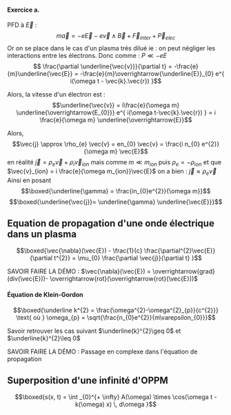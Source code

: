 #### Exercice a.
PFD à $\vec{E}$ : 
$$m\vec{a} = -e\vec{E} -e \vec{v} \wedge \vec{B}+\vec{F}_{inter} + \vec{P}_{elec}$$
Or on se place dans le cas d'un plasma très dilué ie : on peut négliger les interactions entre les électrons. Donc comme : $P \ll -eE$
$$ \frac{\partial \underline{\vec{v}}}{\partial t}  = -\frac{e}{m}\underline{\vec{E}} = -\frac{e}{m}\overrightarrow{\underline{E}}_{0} e^{ i(\omega t - \vec{k}.\vec{r}) }$$

Alors, la vitesse d'un électron est : 
$$\underline{\vec{v}} = i\frac{e}{\omega m} \underline{\overrightarrow{E_{0}}} e^{ i(\omega t-\vec{k}.\vec{r}) } = i \frac{e}{\omega m} \underline{\overrightarrow{E}}$$

Alors, 
$$\vec{j} \approx \rho_{e} \vec{v} = en_{0} \vec{v} = \frac{i n_{0} e^{2}}{\omega m} \vec{E}$$
en réalité $\vec{j} = \rho_{e}\vec{v} + \rho_{i} \vec{v}_{ion}$ mais comme $m \ll m_{ion}$ puis $\rho_{e}=-\rho_{ion}$ et que $\vec{v}_{ion} = i \frac{e}{\omega m_{ion}}\vec{E}$ on a bien : $\vec{j} \approx \rho_{e}\vec{v}$
Ainsi en posant
$$\boxed{\underline{\gamma} = \frac{in_{0}e^{2}}{\omega m}}$$
$$\boxed{\underline{\vec{j}}= \underline{\gamma} \underline{\vec{E}}}$$



## Equation de propagation d'une onde électrique dans un plasma
$$\boxed{\vec{\nabla}(\vec{E}) - \frac{1}{c} \frac{\partial^{2}\vec{E}}{\partial t^{2}} = \mu_{0} \frac{\partial \vec{j}}{\partial t}  }$$

SAVOIR FAIRE LA DÉMO : $\vec{\nabla}(\vec{E}) = \overrightarrow{grad}(div(\vec{E}))- \overrightarrow{rot}(\overrightarrow{rot}(\vec{E}))$

#### Équation de Klein-Gordon
$$\boxed{\underline k^{2} = \frac{\omega^{2}-\omega^{2}_{p}}{c^{2}}} \text{ où } \omega_{p} = \sqrt{\frac{n_{0}e^{2}}{m\varepsilon_{0}}}$$

Savoir retrouver les cas suivant $\underline{k}^{2}\geq 0$ et $\underline{k}^{2}\leq 0$ 

SAVOIR FAIRE LA DÉMO : Passage en complexe dans l'équation de propagation

####

## Superposition d'une infinité d'OPPM
$$\boxed{s(x, t) = \int _{0}^{+ \infty} A(\omega) \times \cos(\omega t - k(\omega) x) \, d\omega }$$
